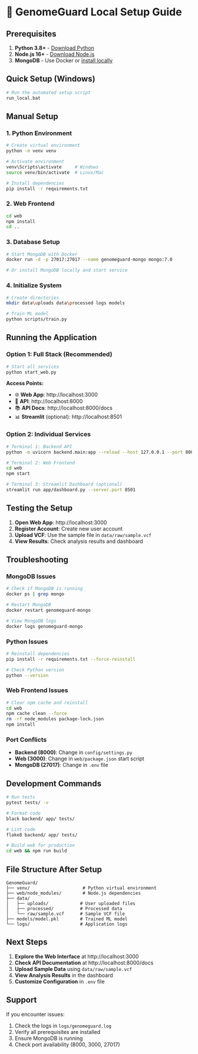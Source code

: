 # 🧬 GenomeGuard Local Setup Guide

## Prerequisites

1. **Python 3.8+** - [Download Python](https://www.python.org/downloads/)
2. **Node.js 16+** - [Download Node.js](https://nodejs.org/)
3. **MongoDB** - Use Docker or [install locally](https://www.mongodb.com/try/download/community)

## Quick Setup (Windows)

```bash
# Run the automated setup script
run_local.bat
```

## Manual Setup

### 1. Python Environment

```bash
# Create virtual environment
python -m venv venv

# Activate environment
venv\Scripts\activate     # Windows
source venv/bin/activate  # Linux/Mac

# Install dependencies
pip install -r requirements.txt
```

### 2. Web Frontend

```bash
cd web
npm install
cd ..
```

### 3. Database Setup

```bash
# Start MongoDB with Docker
docker run -d -p 27017:27017 --name genomeguard-mongo mongo:7.0

# Or install MongoDB locally and start service
```

### 4. Initialize System

```bash
# Create directories
mkdir data\uploads data\processed logs models

# Train ML model
python scripts/train.py
```

## Running the Application

### Option 1: Full Stack (Recommended)

```bash
# Start all services
python start_web.py
```

**Access Points:**
- 🌐 **Web App**: http://localhost:3000
- 📡 **API**: http://localhost:8000
- 📚 **API Docs**: http://localhost:8000/docs
- 📊 **Streamlit** (optional): http://localhost:8501

### Option 2: Individual Services

```bash
# Terminal 1: Backend API
python -m uvicorn backend.main:app --reload --host 127.0.0.1 --port 8000

# Terminal 2: Web Frontend
cd web
npm start

# Terminal 3: Streamlit Dashboard (optional)
streamlit run app/dashboard.py --server.port 8501
```

## Testing the Setup

1. **Open Web App**: http://localhost:3000
2. **Register Account**: Create new user account
3. **Upload VCF**: Use the sample file in `data/raw/sample.vcf`
4. **View Results**: Check analysis results and dashboard

## Troubleshooting

### MongoDB Issues
```bash
# Check if MongoDB is running
docker ps | grep mongo

# Restart MongoDB
docker restart genomeguard-mongo

# View MongoDB logs
docker logs genomeguard-mongo
```

### Python Issues
```bash
# Reinstall dependencies
pip install -r requirements.txt --force-reinstall

# Check Python version
python --version
```

### Web Frontend Issues
```bash
# Clear npm cache and reinstall
cd web
npm cache clean --force
rm -rf node_modules package-lock.json
npm install
```

### Port Conflicts
- **Backend (8000)**: Change in `config/settings.py`
- **Web (3000)**: Change in `web/package.json` start script
- **MongoDB (27017)**: Change in `.env` file

## Development Commands

```bash
# Run tests
pytest tests/ -v

# Format code
black backend/ app/ tests/

# Lint code
flake8 backend/ app/ tests/

# Build web for production
cd web && npm run build
```

## File Structure After Setup

```
GenomeGuard/
├── venv/                    # Python virtual environment
├── web/node_modules/        # Node.js dependencies
├── data/
│   ├── uploads/            # User uploaded files
│   ├── processed/          # Processed data
│   └── raw/sample.vcf      # Sample VCF file
├── models/model.pkl        # Trained ML model
└── logs/                   # Application logs
```

## Next Steps

1. **Explore the Web Interface** at http://localhost:3000
2. **Check API Documentation** at http://localhost:8000/docs
3. **Upload Sample Data** using `data/raw/sample.vcf`
4. **View Analysis Results** in the dashboard
5. **Customize Configuration** in `.env` file

## Support

If you encounter issues:
1. Check the logs in `logs/genomeguard.log`
2. Verify all prerequisites are installed
3. Ensure MongoDB is running
4. Check port availability (8000, 3000, 27017)